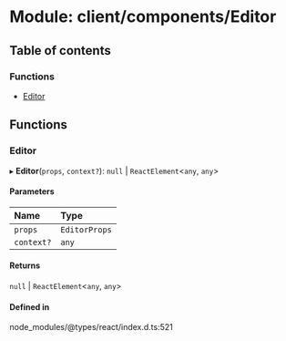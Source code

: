 # Module: client/components/Editor

## Table of contents

### Functions

- [Editor](../wiki/client.components.Editor#editor)

## Functions

### Editor

▸ **Editor**(`props`, `context?`): ``null`` \| `ReactElement`<`any`, `any`\>

#### Parameters

| Name | Type |
| :------ | :------ |
| `props` | `EditorProps` |
| `context?` | `any` |

#### Returns

``null`` \| `ReactElement`<`any`, `any`\>

#### Defined in

node_modules/@types/react/index.d.ts:521
